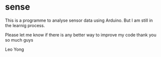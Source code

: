 # sense
This is a programme to analyse sensor data using Arduino.
But I am still in the learnig process.

Please let me know if there is any better way to improve my code
 thank you so much guys
 
 Leo Yong
